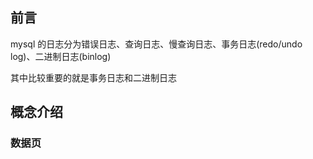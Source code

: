 ## 前言

mysql 的日志分为错误日志、查询日志、慢查询日志、事务日志(redo/undo log)、二进制日志(binlog)

其中比较重要的就是事务日志和二进制日志

## 概念介绍
### 数据页 